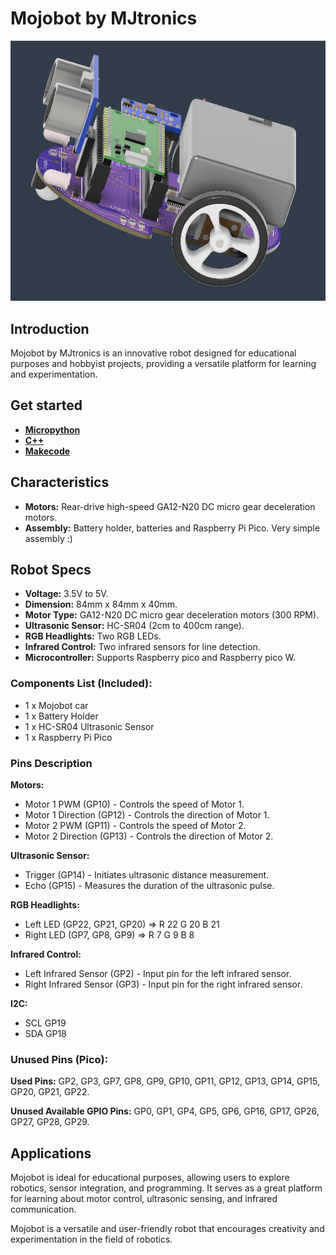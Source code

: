 # Mojobot by MJtronics
 ![alt text](https://github.com/mjtroniks/Mojobot/blob/4d80b0dbb44b8dbe23df34b33c5dae10a4e39261/MojobotPico/Micropython/Images/Assembly.PNG)
## Introduction

Mojobot by MJtronics is an innovative robot designed for educational purposes and hobbyist projects, providing a versatile platform for learning and experimentation. 

## Get started

- [**Micropython**](https://github.com/mjtroniks/Mojobot/wiki/MicroPython-Introduction-and-Blink-program) 
- [**C++**](https://github.com/mjtroniks/Mojobot/wiki/Arduino-IDE-Introduction-and-Blink-program)
- [**Makecode**](https://github.com/mjtroniks/Mojobot/wiki/MakeCode-Introduction-and-Blink)

## Characteristics

- **Motors:** Rear-drive high-speed GA12-N20 DC micro gear deceleration motors.
- **Assembly:** Battery holder, batteries and Raspberry Pi Pico. Very simple assembly :)

## Robot Specs

- **Voltage:** 3.5V to 5V.
- **Dimension:** 84mm x 84mm x 40mm.
- **Motor Type:** GA12-N20 DC micro gear deceleration motors (300 RPM).
- **Ultrasonic Sensor:** HC-SR04 (2cm to 400cm range).
- **RGB Headlights:** Two RGB LEDs.
- **Infrared Control:** Two infrared sensors for line detection.
- **Microcontroller:** Supports Raspberry pico and Raspberry pico W.


### Components List (Included):

- 1 x Mojobot car
- 1 x Battery Holder
- 1 x HC-SR04 Ultrasonic Sensor
- 1 x Raspberry Pi Pico

### Pins Description

**Motors:**

- Motor 1 PWM (GP10) - Controls the speed of Motor 1.
- Motor 1 Direction (GP12) - Controls the direction of Motor 1.
- Motor 2 PWM (GP11) - Controls the speed of Motor 2.
- Motor 2 Direction (GP13) - Controls the direction of Motor 2.

**Ultrasonic Sensor:**

- Trigger (GP14) - Initiates ultrasonic distance measurement.
- Echo (GP15) - Measures the duration of the ultrasonic pulse.

**RGB Headlights:**

- Left LED (GP22, GP21, GP20) => 
R 22
G 20
B 21
- Right LED (GP7, GP8, GP9) => 
R 7
G 9
B 8

**Infrared Control:**

- Left Infrared Sensor (GP2) - Input pin for the left infrared sensor.
- Right Infrared Sensor (GP3) - Input pin for the right infrared sensor.

**I2C:**

- SCL GP19
- SDA GP18

### Unused Pins (Pico):

**Used Pins:** GP2, GP3, GP7, GP8, GP9, GP10, GP11, GP12, GP13, GP14, GP15, GP20, GP21, GP22.

**Unused Available GPIO Pins:** GP0, GP1, GP4, GP5, GP6, GP16, GP17, GP26, GP27, GP28, GP29.

## Applications

Mojobot is ideal for educational purposes, allowing users to explore robotics, sensor integration, and programming. It serves as a great platform for learning about motor control, ultrasonic sensing, and infrared communication.

Mojobot is a versatile and user-friendly robot that encourages creativity and experimentation in the field of robotics.
